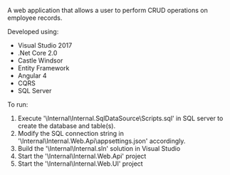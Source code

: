 
A web application that allows a user to perform CRUD operations on employee records.

Developed using:

- Visual Studio 2017
- .Net Core 2.0
- Castle Windsor
- Entity Framework
- Angular 4
- CQRS
- SQL Server

To run:

1. Execute '\Internal\Internal.SqlDataSource\Scripts.sql' in SQL server to create the database and table(s).
2. Modify the SQL connection string in '\Internal\Internal.Web.Api\appsettings.json' accordingly.
2. Build the '\Internal\Internal.sln' solution in Visual Studio
3. Start the '\Internal\Internal.Web.Api' project
5. Start the '\Internal\Internal.Web.UI' project

